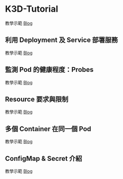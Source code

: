 # K3D-Tutorial
教學示範 [Blog](https://hackmd.io/@6j0OMC7UQbGqQLfUg9pauA/r1OgO5IPT)

## 利用 Deployment 及 Service 部署服務
教學示範 [Blog](https://hackmd.io/@6j0OMC7UQbGqQLfUg9pauA/HJxsUD8Dp)

## 監測 Pod 的健康程度：Probes
教學示範 [Blog](https://hackmd.io/@6j0OMC7UQbGqQLfUg9pauA/HJTmLipvp)

## Resource 要求與限制
教學示範 [Blog](https://hackmd.io/@6j0OMC7UQbGqQLfUg9pauA/rJxkx8zda)

## 多個 Container 在同一個 Pod
教學示範 [Blog](https://hackmd.io/@6j0OMC7UQbGqQLfUg9pauA/Syu5DeV_a)

## ConfigMap & Secret 介紹
教學示範 [Blog](https://hackmd.io/@6j0OMC7UQbGqQLfUg9pauA/rkqp0lBup)